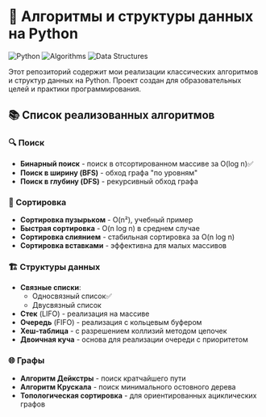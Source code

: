 # 🚀 Алгоритмы и структуры данных на Python

![Python](https://img.shields.io/badge/Python-3.8+-blue?logo=python)
![Algorithms](https://img.shields.io/badge/Algorithms-%F0%9F%94%8D-green)
![Data Structures](https://img.shields.io/badge/Data_Structures-%F0%9F%92%BE-orange)

Этот репозиторий содержит мои реализации классических алгоритмов и структур данных на Python. Проект создан для образовательных целей и практики программирования.

## 📚 Список реализованных алгоритмов

### 🔍 Поиск
- **Бинарный поиск** - поиск в отсортированном массиве за O(log n)✅
- **Поиск в ширину (BFS)** - обход графа "по уровням"
- **Поиск в глубину (DFS)** - рекурсивный обход графа

### 🔢 Сортировка
- **Сортировка пузырьком** - O(n²), учебный пример
- **Быстрая сортировка** - O(n log n) в среднем случае
- **Сортировка слиянием** - стабильная сортировка за O(n log n)
- **Сортировка вставками** - эффективна для малых массивов

### 🏗 Структуры данных
- **Связные списки**:
  - Односвязный список✅
  - Двусвязный список
- **Стек** (LIFO) - реализация на массиве
- **Очередь** (FIFO) - реализация с кольцевым буфером
- **Хеш-таблица** - с разрешением коллизий методом цепочек
- **Двоичная куча** - основа для реализации очереди с приоритетом

### 🌐 Графы
- **Алгоритм Дейкстры** - поиск кратчайшего пути
- **Алгоритм Крускала** - поиск минимального остовного дерева
- **Топологическая сортировка** - для ориентированных ациклических графов